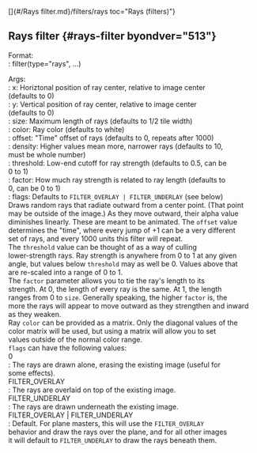 []{#/Rays filter.md}/filters/rays toc="Rays (filters)"}    
## Rays filter {#rays-filter byondver="513"}    
Format:    
:   filter(type=\"rays\", \...)    
<!-- -->    
Args:    
:   x: Horiztonal position of ray center, relative to image center    
    (defaults to 0)    
:   y: Vertical position of ray center, relative to image center    
    (defaults to 0)    
:   size: Maximum length of rays (defaults to 1/2 tile width)    
:   color: Ray color (defaults to white)    
:   offset: \"Time\" offset of rays (defaults to 0, repeats after 1000)    
:   density: Higher values mean more, narrower rays (defaults to 10,    
    must be whole number)    
:   threshold: Low-end cutoff for ray strength (defaults to 0.5, can be    
    0 to 1)    
:   factor: How much ray strength is related to ray length (defaults to    
    0, can be 0 to 1)    
:   flags: Defaults to `FILTER_OVERLAY | FILTER_UNDERLAY` (see below)    
Draws random rays that radiate outward from a center point. (That point    
may be outside of the image.) As they move outward, their alpha value    
diminishes linearly. These are meant to be animated. The `offset` value    
determines the \"time\", where every jump of +1 can be a very different    
set of rays, and every 1000 units this filter will repeat.    
The `threshold` value can be thought of as a way of culling    
lower-strength rays. Ray strength is anywhere from 0 to 1 at any given    
angle, but values below `threshold` may as well be 0. Values above that    
are re-scaled into a range of 0 to 1.    
The `factor` parameter allows you to tie the ray\'s length to its    
strength. At 0, the length of every ray is the same. At 1, the length    
ranges from 0 to `size`. Generally speaking, the higher `factor` is, the    
more the rays will appear to move outward as they strengthen and inward    
as they weaken.    
Ray `color` can be provided as a matrix. Only the diagonal values of the    
color matrix will be used, but using a matrix will allow you to set    
values outside of the normal color range.    
`flags` can have the following values:    
0    
:   The rays are drawn alone, erasing the existing image (useful for    
    some effects).    
FILTER_OVERLAY    
:   The rays are overlaid on top of the existing image.    
FILTER_UNDERLAY    
:   The rays are drawn underneath the existing image.    
FILTER_OVERLAY \| FILTER_UNDERLAY    
:   Default. For plane masters, this will use the `FILTER_OVERLAY`    
    behavior and draw the rays over the plane, and for all other images    
    it will default to `FILTER_UNDERLAY` to draw the rays beneath them.  